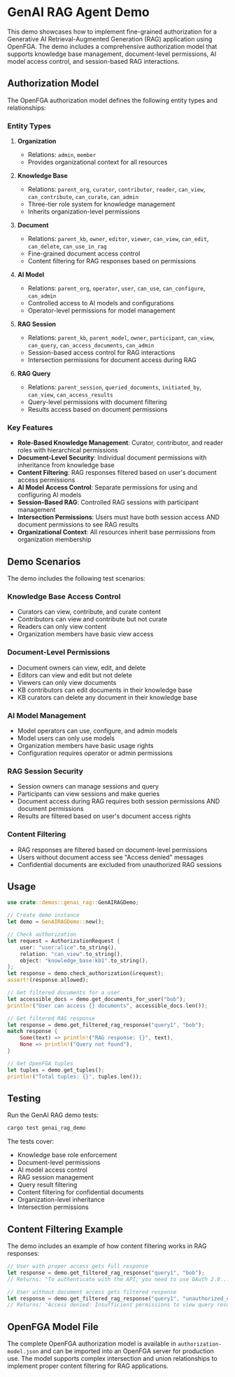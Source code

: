 # GenAI RAG Agent Demo

This demo showcases how to implement fine-grained authorization for a Generative AI Retrieval-Augmented Generation (RAG) application using OpenFGA. The demo includes a comprehensive authorization model that supports knowledge base management, document-level permissions, AI model access control, and session-based RAG interactions.

## Authorization Model

The OpenFGA authorization model defines the following entity types and relationships:

### Entity Types

1. **Organization**
   - Relations: `admin`, `member`
   - Provides organizational context for all resources

2. **Knowledge Base**
   - Relations: `parent_org`, `curator`, `contributor`, `reader`, `can_view`, `can_contribute`, `can_curate`, `can_admin`
   - Three-tier role system for knowledge management
   - Inherits organization-level permissions

3. **Document**
   - Relations: `parent_kb`, `owner`, `editor`, `viewer`, `can_view`, `can_edit`, `can_delete`, `can_use_in_rag`
   - Fine-grained document access control
   - Content filtering for RAG responses based on permissions

4. **AI Model**
   - Relations: `parent_org`, `operator`, `user`, `can_use`, `can_configure`, `can_admin`
   - Controlled access to AI models and configurations
   - Operator-level permissions for model management

5. **RAG Session**
   - Relations: `parent_kb`, `parent_model`, `owner`, `participant`, `can_view`, `can_query`, `can_access_documents`, `can_admin`
   - Session-based access control for RAG interactions
   - Intersection permissions for document access during RAG

6. **RAG Query**
   - Relations: `parent_session`, `queried_documents`, `initiated_by`, `can_view`, `can_access_results`
   - Query-level permissions with document filtering
   - Results access based on document permissions

### Key Features

- **Role-Based Knowledge Management**: Curator, contributor, and reader roles with hierarchical permissions
- **Document-Level Security**: Individual document permissions with inheritance from knowledge base
- **Content Filtering**: RAG responses filtered based on user's document access permissions
- **AI Model Access Control**: Separate permissions for using and configuring AI models
- **Session-Based RAG**: Controlled RAG sessions with participant management
- **Intersection Permissions**: Users must have both session access AND document permissions to see RAG results
- **Organizational Context**: All resources inherit base permissions from organization membership

## Demo Scenarios

The demo includes the following test scenarios:

### Knowledge Base Access Control
- Curators can view, contribute, and curate content
- Contributors can view and contribute but not curate
- Readers can only view content
- Organization members have basic view access

### Document-Level Permissions
- Document owners can view, edit, and delete
- Editors can view and edit but not delete
- Viewers can only view documents
- KB contributors can edit documents in their knowledge base
- KB curators can delete any document in their knowledge base

### AI Model Management
- Model operators can use, configure, and admin models
- Model users can only use models
- Organization members have basic usage rights
- Configuration requires operator or admin permissions

### RAG Session Security
- Session owners can manage sessions and query
- Participants can view sessions and make queries
- Document access during RAG requires both session permissions AND document permissions
- Results are filtered based on user's document access rights

### Content Filtering
- RAG responses are filtered based on document-level permissions
- Users without document access see "Access denied" messages
- Confidential documents are excluded from unauthorized RAG sessions

## Usage

```rust
use crate::demos::genai_rag::GenAIRAGDemo;

// Create demo instance
let demo = GenAIRAGDemo::new();

// Check authorization
let request = AuthorizationRequest {
    user: "user:alice".to_string(),
    relation: "can_view".to_string(),
    object: "knowledge_base:kb1".to_string(),
};
let response = demo.check_authorization(&request);
assert!(response.allowed);

// Get filtered documents for a user
let accessible_docs = demo.get_documents_for_user("bob");
println!("User can access {} documents", accessible_docs.len());

// Get filtered RAG response
let response = demo.get_filtered_rag_response("query1", "bob");
match response {
    Some(text) => println!("RAG response: {}", text),
    None => println!("Query not found"),
}

// Get OpenFGA tuples
let tuples = demo.get_tuples();
println!("Total tuples: {}", tuples.len());
```

## Testing

Run the GenAI RAG demo tests:

```bash
cargo test genai_rag_demo
```

The tests cover:
- Knowledge base role enforcement
- Document-level permissions
- AI model access control
- RAG session management
- Query result filtering
- Content filtering for confidential documents
- Organization-level inheritance
- Intersection permissions

## Content Filtering Example

The demo includes an example of how content filtering works in RAG responses:

```rust
// User with proper access gets full response
let response = demo.get_filtered_rag_response("query1", "bob");
// Returns: "To authenticate with the API, you need to use OAuth 2.0..."

// User without document access gets filtered response
let response = demo.get_filtered_rag_response("query1", "unauthorized_user");
// Returns: "Access denied: Insufficient permissions to view query results"
```

## OpenFGA Model File

The complete OpenFGA authorization model is available in `authorization-model.json` and can be imported into an OpenFGA server for production use. The model supports complex intersection and union relationships to implement proper content filtering for RAG applications.
